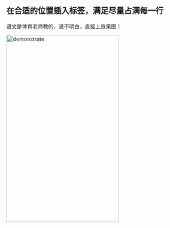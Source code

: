 ## 在合适的位置插入标签，满足尽量占满每一行

语文是体育老师教的，说不明白，直接上效果图！

<img src="https://github.com/MaxIsComing/AutoInsert/master/demonstrate.gif" width = "300" height = "500" alt="demonstrate" align=center />